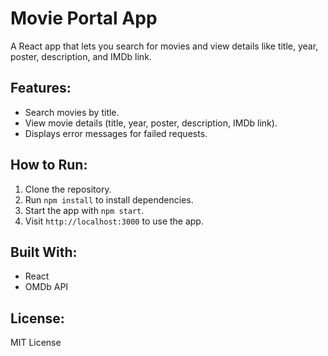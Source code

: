 # Movie Portal App

A React app that lets you search for movies and view details like title, year, poster, description, and IMDb link.

## Features:
- Search movies by title.
- View movie details (title, year, poster, description, IMDb link).
- Displays error messages for failed requests.

## How to Run:
1. Clone the repository.
2. Run `npm install` to install dependencies.
3. Start the app with `npm start`.
4. Visit `http://localhost:3000` to use the app.

## Built With:
- React
- OMDb API

## License:
MIT License
